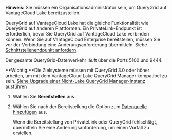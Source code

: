 **Hinweis:** Sie müssen ein Organisationsadministrator sein, um QueryGrid auf VantageCloud Lake bereitzustellen.

QueryGrid auf VantageCloud Lake hat die gleiche Funktionalität wie QueryGrid auf anderen Plattformen. Ein PrivateLink-Endpunkt ist erforderlich, bevor Sie QueryGrid auf VantageCloud Lake verbinden können. Wenn Sie auf VantageCloud Enterprise bereitstellen, müssen Sie vor der Verbindung eine Änderungsanforderung übermitteln. Siehe [Schnittstellenendpunkt anfordern](yml1671157089031.md).

Der gesamte QueryGrid-Datenverkehr läuft über die Ports 5100 und 9444.

**Wichtig:**Die Zielsysteme müssen mit QueryGrid 3.0 oder höher arbeiten, um mit dem VantageCloud Lake QueryGrid Manager kompatibel zu sein. [Siehe Upgrade einer Nicht-Lake QueryGrid Manager-Instanz ausführen](wgr1674777759031.md)

1.  Wählen Sie **Bereitstellen** aus.


1.  Wählen Sie nach der Bereitstellung die Option zum [Datenquelle hinzufügen](znp1640282079399.md) aus.

    Wenn die Bereitstellung von PrivateLink oder QueryGrid fehlschlägt, übermitteln Sie eine Änderungsanforderung, um einen Vorfall zu erstellen.


